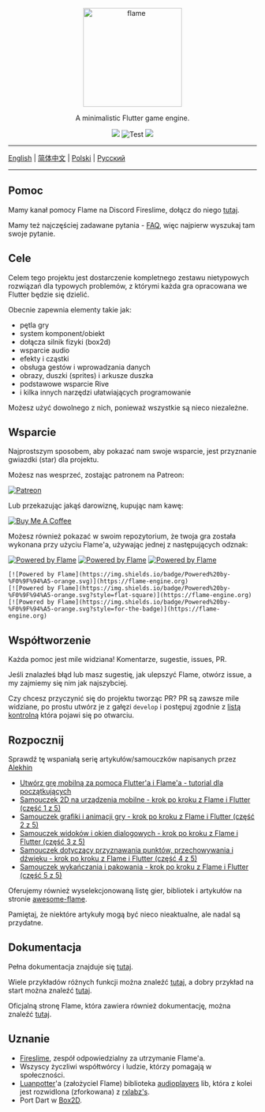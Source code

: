 
<p align="center">
  <a href="https://flame-engine.org">
    <img alt="flame" width="200px" src="https://user-images.githubusercontent.com/6718144/101553774-3bc7b000-39ad-11eb-8a6a-de2daa31bd64.png">
  </a>
</p>

<p align="center">
A minimalistic Flutter game engine.
</p>

<p align="center">
  <a title="Pub" href="https://pub.dartlang.org/packages/flame" ><img src="https://img.shields.io/pub/v/flame.svg?style=popout" /></a> <img src="https://github.com/flame-engine/flame/workflows/Test/badge.svg?branch=master&event=push" alt="Test" /> <a title="Discord" href="https://discord.gg/pxrBmy4" ><img src="https://img.shields.io/discord/509714518008528896.svg" /></a>
</p>

---

[English](README.md) | [简体中文](README-ZH.md) | [Polski](README-PL.md) | [Русский](README-RU.md)

---

## Pomoc

Mamy kanał pomocy Flame na Discord Fireslime, dołącz do niego [tutaj](https://discord.gg/pxrBmy4).

Mamy też najczęściej zadawane pytania - [FAQ](FAQ.md), więc najpierw wyszukaj tam swoje pytanie.

## Cele

Celem tego projektu jest dostarczenie kompletnego zestawu nietypowych rozwiązań dla typowych problemów, z którymi każda gra opracowana we Flutter będzie się dzielić.

Obecnie zapewnia elementy takie jak:
  - pętla gry
  - system komponent/obiekt
  - dołącza silnik fizyki (box2d)
  - wsparcie audio
  - efekty i cząstki
  - obsługa gestów i wprowadzania danych
  - obrazy, duszki (sprites) i arkusze duszka
  - podstawowe wsparcie Rive
  - i kilka innych narzędzi ułatwiających programowanie

Możesz użyć dowolnego z nich, ponieważ wszystkie są nieco niezależne.

## Wsparcie

Najprostszym sposobem, aby pokazać nam swoje wsparcie, jest przyznanie gwiazdki (star) dla projektu.

Możesz nas wesprzeć, zostając patronem na Patreon:

[![Patreon](https://c5.patreon.com/external/logo/become_a_patron_button.png)](https://www.patreon.com/fireslime)

Lub przekazując jakąś darowiznę, kupując nam kawę:

[![Buy Me A Coffee](https://user-images.githubusercontent.com/835641/60540201-fcd7fa00-9ce4-11e9-87ec-1e98568e9f58.png)](https://www.buymeacoffee.com/fireslime)

Możesz również pokazać w swoim repozytorium, że twoja gra została wykonana przy użyciu Flame'a, używając jednej z następujących odznak:

[![Powered by Flame](https://img.shields.io/badge/Powered%20by-%F0%9F%94%A5-orange.svg)](https://flame-engine.org)
[![Powered by Flame](https://img.shields.io/badge/Powered%20by-%F0%9F%94%A5-orange.svg?style=flat-square)](https://flame-engine.org)
[![Powered by Flame](https://img.shields.io/badge/Powered%20by-%F0%9F%94%A5-orange.svg?style=for-the-badge)](https://flame-engine.org)

```
[![Powered by Flame](https://img.shields.io/badge/Powered%20by-%F0%9F%94%A5-orange.svg)](https://flame-engine.org)
[![Powered by Flame](https://img.shields.io/badge/Powered%20by-%F0%9F%94%A5-orange.svg?style=flat-square)](https://flame-engine.org)
[![Powered by Flame](https://img.shields.io/badge/Powered%20by-%F0%9F%94%A5-orange.svg?style=for-the-badge)](https://flame-engine.org)
```

## Współtworzenie

Każda pomoc jest mile widziana! Komentarze, sugestie, issues, PR.

Jeśli znalazłeś błąd lub masz sugestię, jak ulepszyć Flame, otwórz issue, a my zajmiemy się nim jak najszybciej.

Czy chcesz przyczynić się do projektu tworząc PR? PR są zawsze mile widziane, po prostu utwórz je z gałęzi `develop` i postępuj zgodnie z [listą kontrolną](.github/pull_request_template.md) która pojawi się po otwarciu.

## Rozpocznij
Sprawdź tę wspaniałą serię artykułów/samouczków napisanych przez [Alekhin](https://github.com/japalekhin)

 - [Utwórz grę mobilną za pomocą Flutter'a i Flame'a - tutorial dla początkujących](https://jap.alekhin.io/create-mobile-game-flutter-flame-beginner-tutorial)
 - [Samouczek 2D na urządzenia mobilne - krok po kroku z Flame i Flutter (część 1 z 5)](https://jap.alekhin.io/2d-casual-mobile-game-tutorial-flame-flutter-part-1)
 - [Samouczek grafiki i animacji gry - krok po kroku z Flame i Flutter (część 2 z 5)](https://jap.alekhin.io/game-graphics-and-animation-tutorial-flame-flutter-part-2)
 - [Samouczek widoków i okien dialogowych - krok po kroku z Flame i Flutter (część 3 z 5)](https://jap.alekhin.io/views-dialog-boxes-tutorial-flame-flutter-part-3)
 - [Samouczek dotyczący przyznawania punktów, przechowywania i dźwięku - krok po kroku z Flame i Flutter (część 4 z 5)](https://jap.alekhin.io/scoring-storage-sound-tutorial-flame-flutter-part-4)
 - [Samouczek wykańczania i pakowania - krok po kroku z Flame i Flutter (część 5 z 5)](https://jap.alekhin.io/game-finishing-packaging-tutorial-flame-flutter-part-5)

Oferujemy również wyselekcjonowaną listę gier, bibliotek i artykułów na stronie [awesome-flame](https://github.com/flame-engine/awesome-flame).

Pamiętaj, że niektóre artykuły mogą być nieco nieaktualne, ale nadal są przydatne.

## Dokumentacja

Pełna dokumentacja znajduje się [tutaj](doc/README.md).

Wiele przykładów różnych funkcji można znaleźć [tutaj](doc/examples), a dobry przykład na start można znaleźć [tutaj](/example).

Oficjalną stronę Flame, która zawiera również dokumentację, można znaleźć [tutaj](https://flame-engine.org/).

## Uznanie

 * [Fireslime](https://fireslime.xyz), zespół odpowiedzialny za utrzymanie Flame'a.
 * Wszyscy życzliwi współtwórcy i ludzie, którzy pomagają w społeczności.
 * [Luanpotter](https://github.com/luanpotter)'a (założyciel Flame) biblioteka [audioplayers](https://github.com/luanpotter/audioplayer) lib, która z kolei jest rozwidlona (zforkowana) z [rxlabz's](https://github.com/rxlabz/audioplayer).
 * Port Dart w [Box2D](https://github.com/google/box2d.dart).
